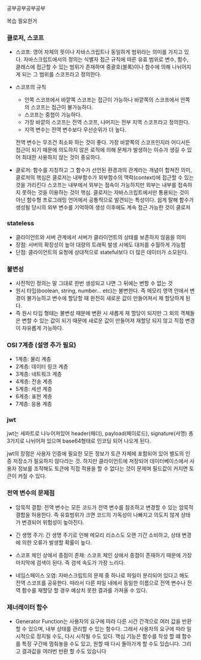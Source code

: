 공부공부공부공부

복습 필요한거

### 클로저, 스코프

- 스코프: 영어 자체의 뜻이나 자바스크립트나 동일하게 범위라는 의미를 가지고 있다. 자바스크립트에서의 정의는 식별자 접근 규칙에 따른 유효 범위로 변수, 함수, 클래스에 접근할 수 있는 범위가 존재하며 중괄호(블록)이나 함수에 의해 나뉘어지게 되는 그 범위를 스코프라고 정의한다.

- 스코프의 규칙

  - 안쪽 스코프에서 바깥쪽 스코프는 접근이 가능하나 바깥쪽의 스코프에서 안쪽의 스코프는 접근이 불가능하다.
  - 스코프는 중첩이 가능하다.
  - 가장 바깥의 스코프는 전역 스코프, 나머지는 전부 지역 스코프라고 정의한다.
  - 지역 변수는 전역 변수보다 우선순위가 더 높다.

  전역 변수는 무조건 최소화 하는 것이 좋다. 가장 바깥쪽의 스코프인지라 어디서든 접근이 되기 때문에 의도하지 않은 로직에 의해 문제가 발생하는 이슈가 생길 수 있어 최대한 사용하지 않는 것이 중요하다.

- 클로저: 함수를 지칭하고 그 함수가 선언된 환경과의 관계라는 개념이 합쳐진 의미, 클로저의 핵심은 클로저는 내부함수가 외부함수의 맥락(context)에 접근할 수 있는 것을 가리킨다 스코프는 내부에서 외부는 접속이 가능하지만 외부는 내부를 접속하지 못하는 것을 이용하는 것이 핵심. 클로저는 자바스크립트에서만 통용되는 것이 아닌 함수형 프로그래밍 언어에서 공통적으로 발견되는 특성이다. 쉽게 말해 함수가 생성될 당시의 외부 변수를 기억하여 생성 이후에도 계속 접근 가능한 것이 클로저

### stateless

- 클라이언트와 서버 관계에서 서버가 클라이언트의 상태를 보존하지 않음을 의미
- 장점: 서버의 확장성이 높아 대량의 트래픽 발생 시에도 대처를 수월하게 가능함
- 단점: 클라이언트의 요청에 상대적으로 stateful보다 더 많은 데이터가 소모된다.

### 불변성

- 사전적인 정의는 말 그대로 한번 생성되고 나면 그 뒤에는 변할 수 없는 것
- 원시 타입(boolean, string, number... etc)는 불변한다. 즉 메모리 영역 안에서 변경이 불가능하고 변수에 할당할 때 완전히 새로운 값이 만들어져서 재 할당하게 된다.
- 즉 원시 타입 형태는 불변성 때문에 변환 시 새롭게 재 할당이 되지만 그 외의 객체들은 변할 수 있는 값이 되기 때문에 새로운 값이 만들어져 재할당 되지 않고 직접 변경이 자유롭게 가능하다.

### OSI 7계층 (설명 추가 필요)

- 1계층: 물리 계층
- 2계층: 데이터 링크 계층
- 3계층: 네트워크 계층
- 4계층: 전송 계층
- 5계층: 세션 계층
- 6계층: 표현 계층
- 7계층: 응용 계층

### jwt

jwt는 세파트로 나누어져있어 header(헤더), payload(페이로드), signature(서명) 총 3가지로 나뉘어져 있으며 base64형태로 인코딩 되어 나오게 된다.

jwt의 장점은 사용자 인증에 필요한 모든 정보가 토큰 자체에 포함되어 있어 별도의 인증 저장소가 필요하지 않다라는 것.
하지만 클라이언트에 저장되어 데이터베이스에서 사용자 정보를 조작해도 토큰에 직접 적용을 할 수 없다는 것이 문제며 필드값이 커지면 토큰이 커질 수 있다.

### 전역 변수의 문제점

- 암묵적 결합: 전역 변수는 모든 코드가 전역 변수를 참조하고 변경할 수 있는 암묵적 결합을 허용한다. 즉 유효범위가 크면 코드의 가독성이 나빠지고 의도치 않게 상태가 변경되어 위험성이 높아진다.

- 긴 생명 주기: 긴 생명 주기로 인해 메모리 리소스도 오랜 기간 소비하고, 상태 변경에 의한 오류가 발생할 확률이 높다.

- 스코프 체인 상에서 종점이 존재: 스코프 체인 상에서 종점이 존재하기 때문에 가장 마지막에 검색이 된다. 즉 검색 속도가 가장 느리다.

- 네임스페이스 오염: 자바스크립트의 문제 중 하나로 파일이 분리되어 있다고 해도 전역 스코프를 공유한다. 따라서 다른 파일 내에서 동일한 이름으로 전역 변수나 전역 함수를 재할당 할 경우 예상치 못한 결과를 가져올 수 있다.

### 제너레이터 함수

- Generator Function는 사용자의 요구에 따라 다른 시간 간격으로 여러 값을 반환할 수 있으며, 내부 상태를 관리할 수 있는 함수다. 그래서 사용자의 요구에 따라 일시적으로 정지될 수도, 다시 시작될 수도 있다. 핵심 기능은 함수를 작성 할 떄 함수를 특정 구간에 멈춰놓을 수도 있고, 원할 때 다시 돌아가게 할 수도 있습니다. 그리고 결과값을 여러번 반환 할 수도 있습니다
